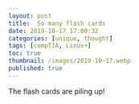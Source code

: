 ```yaml
---
layout: post
title:  So many flash cards
date: 2019-10-17 17:00:32
categories: [unique, thought]
tags: [compTIA, Linux+]
toc: true
thumbnail: /images/2019-10-17.webp
published: true
---
```


The flash cards are piling up!
